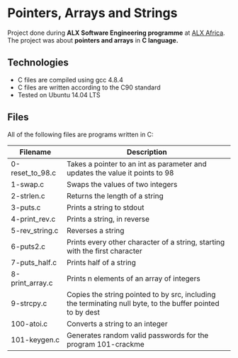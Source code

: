 # Pointers, Arrays and Strings #
Project done during __ALX Software Engineering programme__ at [ALX Africa](https://www.alxafrica.com/). The project was about __pointers and arrays__ in __C language.__

## Technologies ##
* C files are compiled using gcc 4.8.4
* C files are written according to the C90 standard
* Tested on Ubuntu 14.04 LTS
## Files ##
All of the following files are programs written in C:

Filename | Description
---------|------------
0-reset_to_98.c	| Takes a pointer to an int as parameter and updates the value it points to 98
1-swap.c	| Swaps the values of two integers
2-strlen.c	| Returns the length of a string
3-puts.c | Prints a string to stdout
4-print_rev.c |	Prints a string, in reverse
5-rev_string.c	| Reverses a string
6-puts2.c |	Prints every other character of a string, starting with the first character
7-puts_half.c |	Prints half of a string
8-print_array.c |	Prints n elements of an array of integers
9-strcpy.c |	Copies the string pointed to by src, including the terminating null byte, to the buffer pointed to by dest
100-atoi.c | Converts a string to an integer
101-keygen.c	| Generates random valid passwords for the program 101-crackme
